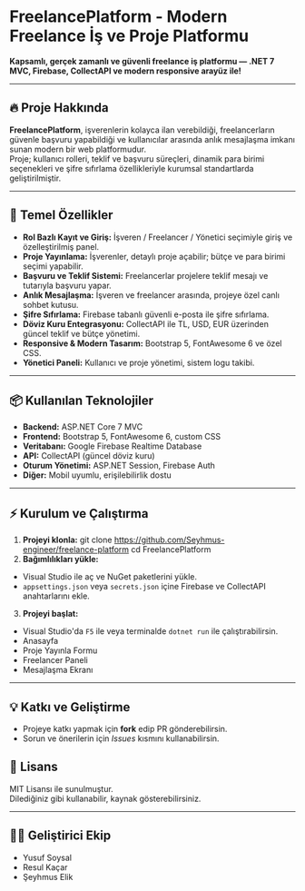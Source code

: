 # FreelancePlatform - Modern Freelance İş ve Proje Platformu

**Kapsamlı, gerçek zamanlı ve güvenli freelance iş platformu — .NET 7 MVC, Firebase, CollectAPI ve modern responsive arayüz ile!**

---

## 🔥 Proje Hakkında

**FreelancePlatform**, işverenlerin kolayca ilan verebildiği, freelancerların güvenle başvuru yapabildiği ve kullanıcılar arasında anlık mesajlaşma imkanı sunan modern bir web platformudur.  
Proje; kullanıcı rolleri, teklif ve başvuru süreçleri, dinamik para birimi seçenekleri ve şifre sıfırlama özellikleriyle kurumsal standartlarda geliştirilmiştir.

---

## 🚀 Temel Özellikler

- **Rol Bazlı Kayıt ve Giriş:** İşveren / Freelancer / Yönetici seçimiyle giriş ve özelleştirilmiş panel.
- **Proje Yayınlama:** İşverenler, detaylı proje açabilir; bütçe ve para birimi seçimi yapabilir.
- **Başvuru ve Teklif Sistemi:** Freelancerlar projelere teklif mesajı ve tutarıyla başvuru yapar.
- **Anlık Mesajlaşma:** İşveren ve freelancer arasında, projeye özel canlı sohbet kutusu.
- **Şifre Sıfırlama:** Firebase tabanlı güvenli e-posta ile şifre sıfırlama.
- **Döviz Kuru Entegrasyonu:** CollectAPI ile TL, USD, EUR üzerinden güncel teklif ve bütçe yönetimi.
- **Responsive & Modern Tasarım:** Bootstrap 5, FontAwesome 6 ve özel CSS.
- **Yönetici Paneli:** Kullanıcı ve proje yönetimi, sistem logu takibi.

---

## 📦 Kullanılan Teknolojiler

- **Backend:** ASP.NET Core 7 MVC
- **Frontend:** Bootstrap 5, FontAwesome 6, custom CSS
- **Veritabanı:** Google Firebase Realtime Database
- **API:** CollectAPI (güncel döviz kuru)
- **Oturum Yönetimi:** ASP.NET Session, Firebase Auth
- **Diğer:** Mobil uyumlu, erişilebilirlik dostu

---

## ⚡️ Kurulum ve Çalıştırma

1. **Projeyi klonla:**
git clone https://github.com/Seyhmus-engineer/freelance-platform
cd FreelancePlatform
2. **Bağımlılıkları yükle:**
- Visual Studio ile aç ve NuGet paketlerini yükle.
- `appsettings.json` veya `secrets.json` içine Firebase ve CollectAPI anahtarlarını ekle.

3. **Projeyi başlat:**
- Visual Studio'da `F5` ile veya terminalde `dotnet run` ile çalıştırabilirsin.
- Anasayfa
- Proje Yayınla Formu
- Freelancer Paneli
- Mesajlaşma Ekranı

---

## 💡 Katkı ve Geliştirme

- Projeye katkı yapmak için **fork** edip PR gönderebilirsin.
- Sorun ve önerilerin için *Issues* kısmını kullanabilirsin.
## 📄 Lisans

MIT Lisansı ile sunulmuştur.  
Dilediğiniz gibi kullanabilir, kaynak gösterebilirsiniz.

---

## 👨‍💻 Geliştirici Ekip

- Yusuf Soysal
- Resul Kaçar
- Şeyhmus Elik
